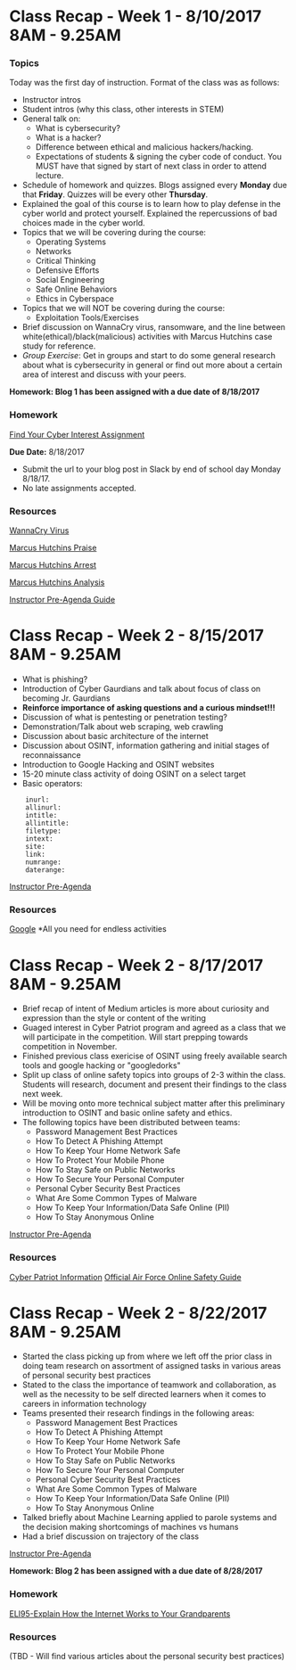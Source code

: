 # Class Recap - Week 1 - 8/10/2017 8AM - 9.25AM

### Topics
Today was the first day of instruction. Format of the class was as follows:
- Instructor intros
- Student intros (why this class, other interests in STEM)
- General talk on:
  - What is cybersecurity?
  - What is a hacker?
  - Difference between ethical and malicious hackers/hacking.
  - Expectations of students & signing the cyber code of conduct. You MUST have that signed by start of next class in order to attend lecture.
- Schedule of homework and quizzes. Blogs assigned every **Monday** due that **Friday**. Quizzes will be every other **Thursday**.
- Explained the goal of this course is to learn how to play defense in the cyber world and protect yourself. Explained the repercussions of bad choices made in the cyber world.
- Topics that we will be covering during the course:
  - Operating Systems
  - Networks
  - Critical Thinking
  - Defensive Efforts
  - Social Engineering
  - Safe Online Behaviors
  - Ethics in Cyberspace
- Topics that we will NOT be covering during the course:
  - Exploitation Tools/Exercises
- Brief discussion on WannaCry virus, ransomware, and the line between white(ethical)/black(malicious) activities with Marcus Hutchins case study for reference.
- *Group Exercise*: Get in groups and start to do some general research about what is cybersecurity in general or find out more about a certain area of interest and discuss with your peers.

**Homework: Blog 1 has been assigned with a due date of 8/18/2017**

### Homework
[Find Your Cyber Interest Assignment](https://github.com/junior-devleague/cyber-security/blob/master/homework/mod-0-research-cyber-general.md)

**Due Date:** 8/18/2017
- Submit the url to your blog post in Slack by end of school day Monday 8/18/17.
- No late assignments accepted.

### Resources
[WannaCry Virus](https://www.youtube.com/watch?v=apTo3-nqHzE&feature=youtu.be)

[Marcus Hutchins Praise](https://www.youtube.com/watch?v=h5dNdnG_t1U)

[Marcus Hutchins Arrest](https://www.youtube.com/watch?v=-D3Rhf4GRMM)

[Marcus Hutchins Analysis](https://www.youtube.com/watch?v=X-YJxwFYnxs)

[Instructor Pre-Agenda Guide](https://gist.github.com/jaywon/67f261bcb5efa4b87f15fd3d4fa8932a)

# Class Recap - Week 2 - 8/15/2017 8AM - 9.25AM
- What is phishing?
- Introduction of Cyber Gaurdians and talk about focus of class on becoming Jr. Gaurdians
- **Reinforce importance of asking questions and a curious mindset!!!**
- Discussion of what is pentesting or penetration testing?
- Demonstration/Talk about web scraping, web crawling
- Discussion about basic architecture of the internet
- Discussion about OSINT, information gathering and initial stages of reconnaissance
- Introduction to Google Hacking and OSINT websites
- 15-20 minute class activity of doing OSINT on a select target
- Basic operators:
```
    inurl:
    allinurl:
    intitle:
    allintitle:
    filetype:
    intext:
    site:
    link:
    numrange:
    daterange:
```

[Instructor Pre-Agenda](https://gist.github.com/jaywon/0bd0651b04cce961cca97ae3ba8fbe26)

### Resources
[Google](https://google.com) *All you need for endless activities

# Class Recap - Week 2 - 8/17/2017 8AM - 9.25AM
- Brief recap of intent of Medium articles is more about curiosity and expression than the style or content of the writing
- Guaged interest in Cyber Patriot program and agreed as a class that we will participate in the competition. Will start prepping towards competition in November.
- Finished previous class exericise of OSINT using freely available search tools and google hacking or "googledorks"
- Split up class of online safety topics into groups of 2-3 within the class. Students will research, document and present their findings to the class next week.
- Will be moving onto more technical subject matter after this preliminary introduction to OSINT and basic online safety and ethics.
- The following topics have been distributed between teams:
  - Password Management Best Practices
  - How To Detect A Phishing Attempt
  - How To Keep Your Home Network Safe
  - How To Protect Your Mobile Phone
  - How To Stay Safe on Public Networks
  - How To Secure Your Personal Computer
  - Personal Cyber Security Best Practices
  - What Are Some Common Types of Malware
  - How To Keep Your Information/Data Safe Online (PII)
  - How To Stay Anonymous Online


[Instructor Pre-Agenda](https://gist.github.com/jaywon/66a678e1a692200fa5a42c95425ec319)

### Resources
[Cyber Patriot Information](https://www.uscyberpatriot.org/competition/Competition-Overview/how-the-competition-works)
[Official Air Force Online Safety Guide](https://volunteer.uscyberpatriot.org/Volunteer%20Documents/Unit%202%20-%20Introduction%20to%20Online%20Safety.pdf)

# Class Recap - Week 2 - 8/22/2017 8AM - 9.25AM
- Started the class picking up from where we left off the prior class in doing team research on assortment of assigned tasks in various areas of personal security best practices
- Stated to the class the importance of teamwork and collaboration, as well as the necessity to be self directed learners when it comes to careers in information technology
- Teams presented their research findings in the following areas:
    - Password Management Best Practices
    - How To Detect A Phishing Attempt
    - How To Keep Your Home Network Safe
    - How To Protect Your Mobile Phone
    - How To Stay Safe on Public Networks
    - How To Secure Your Personal Computer
    - Personal Cyber Security Best Practices
    - What Are Some Common Types of Malware
    - How To Keep Your Information/Data Safe Online (PII)
    - How To Stay Anonymous Online
- Talked briefly about Machine Learning applied to parole systems and the decision making shortcomings of machines vs humans
- Had a brief discussion on trajectory of the class

[Instructor Pre-Agenda](https://gist.github.com/jaywon/8531fd9257f35d39831f173492c6cc9f)

**Homework: Blog 2 has been assigned with a due date of 8/28/2017**

### Homework
[ELI95-Explain How the Internet Works to Your Grandparents](https://github.com/junior-devleague/cyber-security/blob/master/homework/mod-2-how-internet-works.md)

### Resources
(TBD - Will find various articles about the personal security best practices)
